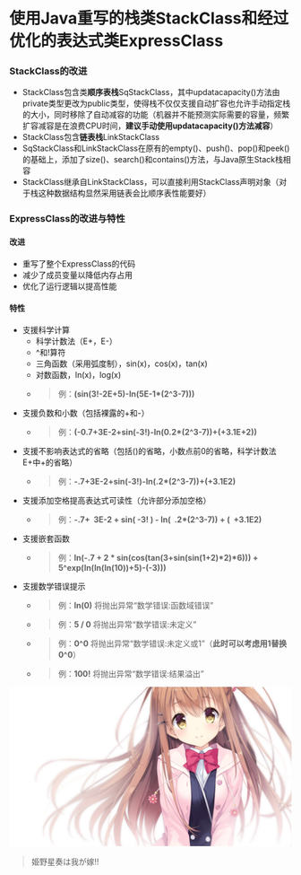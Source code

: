 使用Java重写的栈类StackClass和经过优化的表达式类ExpressClass
=====================
### StackClass的改进
- StackClass包含类**顺序表栈**SqStackClass，其中updatacapacity()方法由private类型更改为public类型，使得栈不仅仅支援自动扩容也允许手动指定栈的大小，同时移除了自动减容的功能（机器并不能预测实际需要的容量，频繁扩容减容是在浪费CPU时间，**建议手动使用updatacapacity()方法减容**）
- StackClass包含**链表栈**LinkStackClass
- SqStackClass和LinkStackClass在原有的empty()、push()、pop()和peek()的基础上，添加了size()、search()和contains()方法，与Java原生Stack栈相容
- StackClass继承自LinkStackClass，可以直接利用StackClass声明对象（对于栈这种数据结构显然采用链表会比顺序表性能要好）

### ExpressClass的改进与特性
#### 改进
- 重写了整个ExpressClass的代码
- 减少了成员变量以降低内存占用
- 优化了运行逻辑以提高性能
#### 特性
- 支援科学计算
    - 科学计数法（E+，E-）
    - ^和!算符
    - 三角函数（采用弧度制），sin(x)，cos(x)，tan(x)
    - 对数函数，ln(x)，log(x)
    - >例：**(sin(3!-2E+5)-ln(5E-1\*(2^3-7)))**
- 支援负数和小数（包括裸露的+和-）
    - >例：**(-0.7+3E-2+sin(-3!)-ln(0.2\*(2^3-7))+(+3.1E+2))**
- 支援不影响表达式的省略（包括()的省略，小数点前0的省略，科学计数法E+中+的省略）
    - >例：**-.7+3E-2+sin(-3!)-ln(.2\*(2^3-7))+(+3.1E2)**
- 支援添加空格提高表达式可读性（允许部分添加空格）
    - >例：**-.7+&nbsp;&nbsp;3E-2&nbsp;+&nbsp;sin(&nbsp;-3!&nbsp;)&nbsp;-&nbsp;ln(&nbsp;&nbsp;.2\*(2^3-7))&nbsp;+&nbsp;(&nbsp;&nbsp;+3.1E2)**
- 支援嵌套函数
    - >例：**ln(-.7 + 2 \* sin(cos(tan(3+sin(sin(1+2)\*2)\*6))) + 5^exp(ln(ln(ln(10))+5)-(-3)))**
- 支援数学错误提示
    - >例：**ln(0)** 将抛出异常“数学错误:函数域错误”
    - >例：**5 / 0** 将抛出异常“数学错误:未定义”
    - >例：**0^0**   将抛出异常“数学错误:未定义或1”（**此时可以考虑用1替换0^0**）
    - >例：**100!**  将抛出异常“数学错误:结果溢出”

![图片寄辣!!](https://github.com/hoshinosena/homework/blob/main/img/himenosena.png)
> 姫野星奏は我が嫁!!